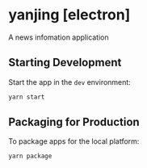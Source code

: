 # yanjing [electron]

A news infomation application

## Starting Development

Start the app in the `dev` environment:

```bash
yarn start
```

## Packaging for Production

To package apps for the local platform:

```bash
yarn package
```
